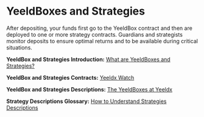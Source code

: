 # YeeldBoxes and Strategies

After depositing, your funds first go to the YeeldBox contract and then are deployed to one or more strategy contracts. Guardians and strategists monitor deposits to ensure optimal returns and to be available during critical situations.

**YeeldBox and Strategies Introduction:** [What are YeeldBoxes and Strategies?](https://blog.Yeeldx.com/articles/marco-worms/Yeeldx-finance-explained-what-are-YeeldBoxes-and-strategies)

**YeeldBox and Strategies Contracts:** [Yeeldx Watch](https://Yeeldx.watch/)


**YeeldBox and Strategies Descriptions:** [The YeeldBoxes at Yeeldx](https://Vaults.Yeeldx.com/)

**Strategy Descriptions Glossary:** [How to Understand Strategies Descriptions](https://docs.Yeeldx.com/getting-started/guides/how-to-understand-strategies-descriptions)
